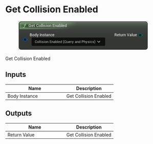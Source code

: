 # Get Collision Enabled

<div align="left" data-full-width="false">

<figure><img src="Get_Collision_Enabled.png" alt=""><figcaption></figcaption></figure>

</div>

Get Collision Enabled

## Inputs

<table>
<thead><tr><th width="170">Name</th><th>Description</th></tr></thead>
<tbody>
<tr><td>Body Instance</td><td>Get Collision Enabled</td></tr>
</tbody>
</table>

## Outputs

<table>
<thead><tr><th width="170">Name</th><th>Description</th></tr></thead>
<tbody>
<tr><td>Return Value</td><td>Get Collision Enabled</td></tr>
</tbody>
</table>